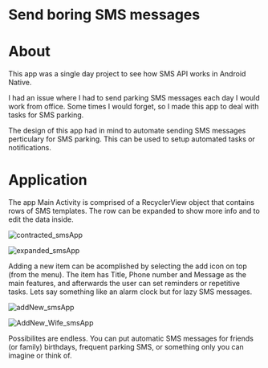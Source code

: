 # Send boring SMS messages
About
=====
This app was a single day project to see how SMS API works in Android Native.

I had an issue where I had to send parking SMS messages each day I would work from office.
Some times I would forget, so I made this app to deal with tasks for SMS parking.

The design of this app had in mind to automate sending SMS messages perticulary for SMS parking. 
This can be used to setup automated tasks or notifications.

Application
===========
The app Main Activity is comprised of a RecyclerView object that contains rows of SMS templates.
The row can be expanded to show more info and to edit the data inside.

![contracted_smsApp](https://user-images.githubusercontent.com/92214769/173253570-6afee2b2-665b-40b6-8182-74bf956b4aa5.jpg)

![expanded_smsApp](https://user-images.githubusercontent.com/92214769/173253588-5fb50236-596c-4665-800a-5e425ff29ac0.jpg)

Adding a new item can be acomplished by selecting the add icon on top (from the menu).
The item has Title, Phone number and Message as the main features, and afterwards the user can set 
reminders or repetitive tasks. Lets say something like an alarm clock but for lazy SMS messages.

![addNew_smsApp](https://user-images.githubusercontent.com/92214769/173253592-185b9d75-5de7-4a0e-854e-f3c9adae4518.jpg)

![AddNew_Wife_smsApp](https://user-images.githubusercontent.com/92214769/173253595-04cddcde-cedb-47bb-b1aa-6060eb265d13.jpg)

Possibilites are endless. You can put automatic SMS messages for friends (or family) birthdays, 
frequent parking SMS, or something only you can imagine or think of.
